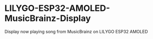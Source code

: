 # LILYGO-ESP32-AMOLED-MusicBrainz-Display
Display now playing song from MusicBrainz on LILYGO ESP32 AMOLED  
